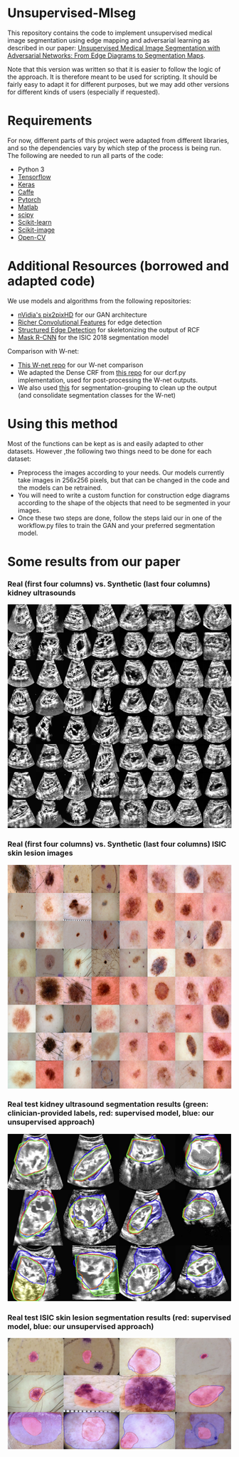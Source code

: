 # Unsupervised-MIseg 
This repository contains the code to implement unsupervised medical image segmentation using edge mapping and adversarial learning as described in our paper: [Unsupervised Medical Image Segmentation with Adversarial Networks: From Edge Diagrams to Segmentation Maps](https://arxiv.org/abs/1911.05140).

Note that this version was written so that it is easier to follow the logic of the approach. It is therefore meant to be used for scripting. It should be fairly easy to adapt it for different purposes, but we may add other versions for different kinds of users (especially if requested). 

# Requirements
For now, different parts of this project were adapted from different libraries, and so the dependencies vary by which step of the process is being run. The following are needed to run all parts of the code:

- Python 3
- [Tensorflow](https://www.tensorflow.org/)
- [Keras](https://keras.io/)
- [Caffe](https://caffe.berkeleyvision.org/)
- [Pytorch](https://pytorch.org/)
- [Matlab](https://www.mathworks.com/products/matlab.html)
- [scipy](https://www.scipy.org/)
- [Scikit-learn](https://scikit-learn.org/stable/)
- [Scikit-image](https://scikit-image.org/)
- [Open-CV](https://github.com/skvark/opencv-python)

# Additional Resources (borrowed and adapted code)
We use models and algorithms from the following repositories:

- [nVidia's pix2pixHD](https://github.com/NVIDIA/pix2pixHD) for our GAN architecture
- [Richer Convolutional Features](https://github.com/yun-liu/rcf) for edge detection
- [Structured Edge Detection](https://github.com/pdollar/edges) for skeletonizing the output of RCF
- [Mask R-CNN](https://github.com/matterport/Mask_RCNN) for the ISIC 2018 segmentation model

Comparison with W-net:

- [This W-net repo](https://github.com/lwchen6309/unsupervised-image-segmentation-by-WNet-with-NormalizedCut) for our W-net comparison
- We adapted the Dense CRF from [this repo](https://github.com/lucasb-eyer/pydensecrf) for our dcrf.py implementation, used for post-processing the W-net outputs.
- We also used [this](https://www2.eecs.berkeley.edu/Research/Projects/CS/vision/grouping/resources.html) for segmentation-grouping to clean up the output (and consolidate segmentation classes for the W-net)

# Using this method
Most of the functions can be kept as is and easily adapted to other datasets. However ,the following two things need to be done for each dataset:

- Preprocess the images according to your needs. Our models currently take images in 256x256 pixels, but that can be changed in the code and the models can be retrained.
- You will need to write a custom function for construction edge diagrams according to the shape of the objects that need to be segmented in your images.
- Once these two steps are done, follow the steps laid our in one of the workflow.py files to train the GAN and your preferred segmentation model.

# Some results from our paper
### Real (first four columns) vs. Synthetic (last four columns) kidney ultrasounds

![synthetic kidney ultrasounds][synth_kidney]

### Real (first four columns) vs. Synthetic (last four columns) ISIC skin lesion images

![synthetic ISIC_images][synth_skin]

### Real test kidney ultrasound segmentation results (green: clinician-provided labels, red: supervised model, blue: our unsupervised approach)

![kidney seg][kidney_results]

### Real test ISIC skin lesion segmentation results (red: supervised model, blue: our unsupervised approach)

![ISIC_seg][isic_results]

[synth_kidney]: https://github.com/kiretd/Unsupervised-MIseg/blob/master/sample_images/synth_kidneys.png
[synth_skin]: https://github.com/kiretd/Unsupervised-MIseg/blob/master/sample_images/synth_skin.png
[kidney_results]: https://github.com/kiretd/Unsupervised-MIseg/blob/master/sample_images/kidney_results_figure.png
[isic_results]: https://github.com/kiretd/Unsupervised-MIseg/blob/master/sample_images/isic_results_figure.png

